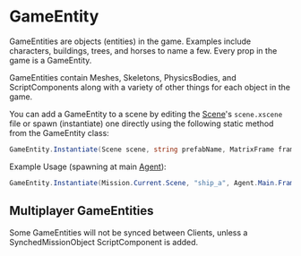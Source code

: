 # GameEntity

GameEntities are objects \(entities\) in the game. Examples include characters, buildings, trees, and horses to name a few. Every prop in the game is a GameEntity.

GameEntities contain Meshes, Skeletons, PhysicsBodies, and ScriptComponents along with a variety of other things for each object in the game.

You can add a GameEntity to a scene by editing the [Scene](../_xmldocs/scene.md)'s `scene.xscene` file or spawn \(instantiate\) one directly using the following static method from the GameEntity class:

```csharp
GameEntity.Instantiate(Scene scene, string prefabName, MatrixFrame frame)
```

Example Usage \(spawning at main [Agent](agent.md)\):

```csharp
GameEntity.Instantiate(Mission.Current.Scene, "ship_a", Agent.Main.Frame)
```

## Multiplayer GameEntities

Some GameEntities will not be synced between Clients, unless a SynchedMissionObject ScriptComponent is added.

